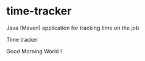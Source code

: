 # time-tracker
Java (Maven) application for tracking time on the job

Time tracker

Good Morning World !
